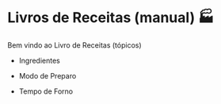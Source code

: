 # Livros de Receitas (manual) :factory:

Bem vindo ao Livro de Receitas (tópicos)

- Ingredientes

- Modo de Preparo

- Tempo de Forno

  
